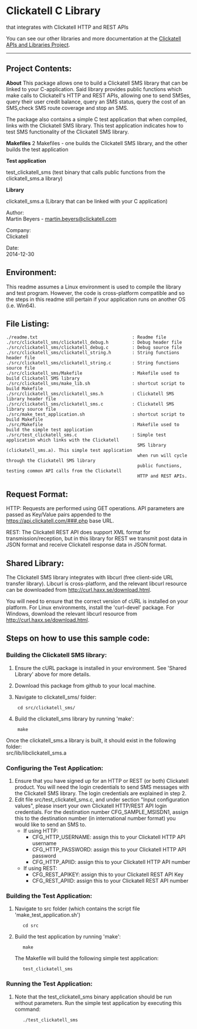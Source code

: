 Clickatell C Library
============================================================

that integrates with Clickatell HTTP and REST APIs

You can see our other libraries and more documentation at the [Clickatell APIs and Libraries Project](http://clickatell.github.io/).

------------------------------------


Project Contents:
------------------------
**About**
This package allows one to build a Clickatell SMS library that can be linked to your C-application. Said library provides public functions which make calls to Clickatell's HTTP and REST APIs, allowing one to send SMSes, query their user credit balance, query an SMS status, query the cost of an SMS,check SMS route coverage and stop an SMS.

The package also contains a simple C test application that when compiled, links with the Clickatell SMS library. This test application indicates how to test SMS functionality of the Clickatell SMS library.

**Makefiles**
2 Makefiles - one builds the Clickatell SMS library, and the other builds the test application

**Test application**

test_clickatell_sms (test binary that calls public functions from the clickatell_sms.a library)

**Library**

clickatell_sms.a    (Library that can be linked with your C application)

Author:    
Martin Beyers - martin.beyers@clickatell.com

Company:    
Clickatell

Date:    
2014-12-30

Environment:
------------
This readme assumes a Linux environment is used to compile the library and test program. However, the code is cross-platform 
compatible and so the steps in this readme still pertain if your application runs on another OS (i.e. Win64).

File Listing:
-------------
    ./readme.txt                                    : Readme file
    ./src/clickatell_sms/clickatell_debug.h         : Debug header file
    ./src/clickatell_sms/clickatell_debug.c         : Debug source file
    ./src/clickatell_sms/clickatell_string.h        : String functions header file
    ./src/clickatell_sms/clickatell_string.c        : String functions source file
    ./src/clickatell_sms/Makefile                   : Makefile used to build Clickatell SMS library
    ./src/clickatell_sms/make_lib.sh                : shortcut script to build Makefile
    ./src/clickatell_sms/clickatell_sms.h           : Clickatell SMS library header file
    ./src/clickatell_sms/clickatell_sms.c           : Clickatell SMS library source file
    ./src/make_test_application.sh                  : shortcut script to build Makefile
    ./src/Makefile                                  : Makefile used to build the simple test application
    ./src/test_clickatell_sms.c                     : Simple test application which links with the Clickatell 
                                                      SMS library (clickatell_sms.a). This simple test application 
                                                      when run will cycle through the Clickatell SMS library 
                                                      public functions, testing common API calls from the Clickatell 
                                                      HTTP and REST APIs.
                            
                           
Request Format:
---------------
HTTP: Requests are performed using GET operations. API parameters are passed as Key/Value pairs appended to 
      the https://api.clickatell.com/###.php base URL.

REST: The Clickatell REST API does support XML format for transmission/reception, but in this library for 
      REST we transmit post data in JSON format and receive Clickatell response data in JSON format. 

Shared Library:
---------------
The Clickatell SMS library integrates with libcurl (free client-side URL transfer library).
Libcurl is cross-platform, and the relevant libcurl resource can be downloaded from 
http://curl.haxx.se/download.html. 

You will need to ensure that the correct version of cURL is installed on your platform.
For Linux environments, install the 'curl-devel' package. 
For Windows, download the relevant libcurl resource from http://curl.haxx.se/download.html.

Steps on how to use this sample code:
---------------
### Building the Clickatell SMS library:
1. Ensure the cURL package is installed in your environment. See 'Shared Library' above for 
      more details.
2. Download this package from github to your local machine.
3. Navigate to clickatell_sms/ folder:

        cd src/clickatell_sms/

4. Build the clickatell_sms library by running 'make':

        make

Once the clickatell_sms.a library is built, it should exist in the following folder:     
src/lib/libclickatell_sms.a
  
### Configuring the Test Application:
1. Ensure that you have signed up for an HTTP or REST (or both) Clickatell product. You will 
   need the login credentials to send SMS messages with the Clickatell SMS library.
   The login credentials are explained in step 2.
2. Edit file src/test_clickatell_sms.c, and under section "Input configuration values", 
   please insert your own Clickatell HTTP/REST API login credentials. For the destination 
   number CFG_SAMPLE_MSISDN1, assign this to the destination number (in international number 
   format) you would like to send an SMS to.
      * If using HTTP:
        * CFG_HTTP_USERNAME: assign this to your Clickatell HTTP API username
        * CFG_HTTP_PASSWORD: assign this to your Clickatell HTTP API password
        * CFG_HTTP_APIID:    assign this to your Clickatell HTTP API number
      * If using REST: 
        * CFG_REST_APIKEY:   assign this to your Clickatell REST API Key 
        * CFG_REST_APIID:    assign this to your Clickatell REST API number          
    
### Building the Test Application:
1. Navigate to src folder (which contains the script file 'make_test_application.sh')    

          cd src

2. Build the test application by running 'make':

          make

      The Makefile will build the following simple test application:   

          test_clickatell_sms
        
### Running the Test Application:
1. Note that the test_clickatell_sms binary application should be run without parameters.
   Run the simple test application by executing this command:

          ./test_clickatell_sms
     
